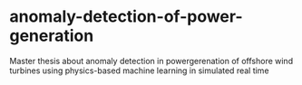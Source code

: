 # anomaly-detection-of-power-generation
Master thesis about anomaly detection in powergerenation of offshore wind turbines using physics-based machine learning in simulated real time
